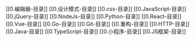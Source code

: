 [[0.编辑器-目录]]
[[0.设计模式-目录]]
[[0.css-目录]]
[[0.JavaScript-目录]]
[[0.jQuery-目录]]
[[0.NodeJs-目录]]
[[0.Python-目录]]
[[0.React-目录]]
[[0.Vue-目录]]
[[0.Go-目录]]
[[0.Git-目录]]
[[0.重构-目录]]
[[0.HTTP-目录]]
[[0.Java-目录]]
[[0.TypeScript-目录]]
[[0.小程序-目录]]
[[0.JS框架-目录]]